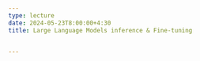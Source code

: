 ```yaml
---
type: lecture
date: 2024-05-23T8:00:00+4:30
title: Large Language Models inference & Fine-tuning


---
```


